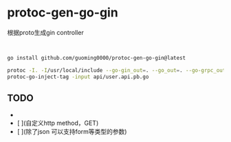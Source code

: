 # protoc-gen-go-gin
根据proto生成gin controller

## 

```bash

go install github.com/guoming0000/protoc-gen-go-gin@latest

protoc -I. -I/usr/local/include --go-gin_out=. --go_out=. --go-grpc_out=. proto/user.api.proto
protoc-go-inject-tag -input api/user.api.pb.go
```

## TODO

- [ ](参数可校验)
- [ ](自定义http method，GET)
- [ ](除了json 可以支持form等类型的参数)